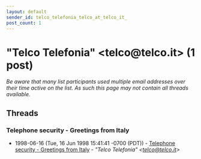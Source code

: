 ```yaml
---
layout: default
sender_id: telco_telefonia_telco_at_telco_it_
post_count: 1
---
```


# "Telco Telefonia" <telco<span>@</span>telco.it> (1 post)

_Be aware that many list participants used multiple email addresses over their time active on the list. As such this page may not contain all threads available._

## Threads

### Telephone security - Greetings from Italy
+ 1998-06-16 (Tue, 16 Jun 1998 15:41:41 -0700 (PDT)) - [Telephone security - Greetings from Italy](/archive/1998/06/96158a5298e06220b9030bc0a22c2bb7c5654db73c86d96855ccf2759a9726d9) - _"Telco Telefonia" \<telco@telco.it\>_

